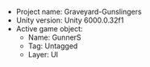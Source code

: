 <!-- UNITY CODE ASSIST INSTRUCTIONS START -->
- Project name: Graveyard-Gunslingers
- Unity version: Unity 6000.0.32f1
- Active game object:
  - Name: GunnerS
  - Tag: Untagged
  - Layer: UI
<!-- UNITY CODE ASSIST INSTRUCTIONS END -->